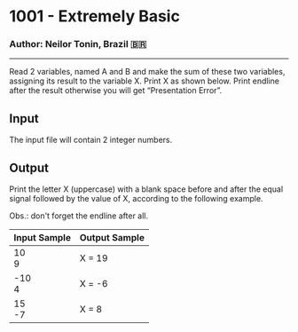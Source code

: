# 1001 - Extremely Basic
### Author: Neilor Tonin, Brazil <span>&#x1f1e7;&#x1f1f7;</span>
---

Read 2 variables, named A and B and make the sum of these two variables, assigning its result to the variable X. Print X as shown below. Print endline after the result otherwise you will get “Presentation Error”. 

## Input

The input file will contain 2 integer numbers. 

## Output

Print the letter X (uppercase) with a blank space before and after the equal signal followed by the value of X, according to the following example.

Obs.: don't forget the endline after all.

| Input Sample | Output Sample |
| --- | --- |
|10</br>9|X = 19|
|-10</br>4|X = -6|
|15</br>-7|X = 8|